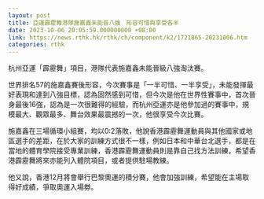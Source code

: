 ```yaml
---
layout: post
title: 亞運霹靂舞港隊施嘉鑫未能晉八強　形容可惜與享受各半
date: 2023-10-06 20:05:59.000000000 +08:00
link: https://news.rthk.hk/rthk/ch/component/k2/1721865-20231006.htm
categories: rthk
---
```


杭州亞運「霹靂舞」項目，港隊代表施嘉鑫未能晉級八強淘汰賽。

世界排名57的施嘉鑫賽後形容，今次賽事是「一半可惜、一半享受」，未能發揮最好表現和達到八強目標，認為固然感到可惜，但今次是他在世界性賽事中，首次晉身最後16強，認為是一次很難得的經驗，而杭州亞運亦是他參加過的賽事中，規模最大、觀眾最多、舞台效果最震撼的一次，他很享受今次比賽。

施嘉鑫在三場循環小組賽，均以0:2落敗，他說香港霹靂舞運動員與其他國家或地區選手的差距，在於大家的訓練方式很不一樣，例如日本和中華台北選手，都是在當地的體育學院接受專業訓練，香港霹靂舞運動員則是靠自己找方法訓練，希望香港霹靂舞將來亦能列入體院項目，或者提供駐場教練。

他又說，香港12月將會舉行巴黎奧運的積分賽，他會加強訓練，希望能在主場取得好成績，爭取奧運入場劵。
